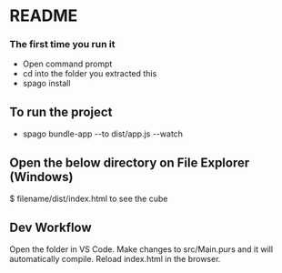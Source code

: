 # README #
### The first time you run it
* Open command prompt
* cd into the folder you extracted this
* spago install

## To run the project
* spago bundle-app --to dist/app.js --watch

## Open the below directory on File Explorer (Windows)
$ filename/dist/index.html to see the cube

## Dev Workflow
Open the folder in VS Code. Make changes to src/Main.purs and it will automatically compile. Reload index.html in the browser.